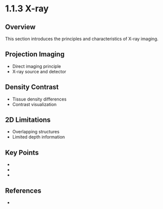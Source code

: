 # 1.1.3 X-ray

## Overview

This section introduces the principles and characteristics of X-ray imaging.

## Projection Imaging
- Direct imaging principle
- X-ray source and detector

## Density Contrast
- Tissue density differences
- Contrast visualization

## 2D Limitations
- Overlapping structures
- Limited depth information

## Key Points

- 
- 
- 

## References

- 

